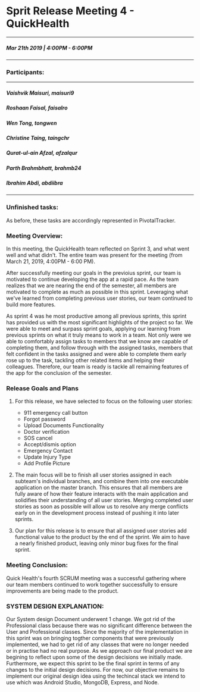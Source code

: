 
# Sprit Release Meeting 4 - QuickHealth
---
##### Mar 21th 2019 | 4:00PM - 6:00PM
***
### Participants:
***
##### Vaishvik Maisuri, maisuri9
##### Roshaan Faisal, faisalro
##### Wen Tong, tongwen
##### Christine Taing, taingchr
##### Qurat-ul-ain Afzal, afzalqur
##### Parth Brahmbhatt, brahmb24 
##### Ibrahim Abdi, abdiibra
***

### Unfinished tasks:


As before, these tasks are accordingly represented in PivotalTracker. 

### Meeting Overview:

In this meeting, the QuickHealth team reflected on Sprint 3, and what went well and what didn't. The entire team was present for the meeting (from March 21, 2019, 4:00PM - 6:00 PM).

After successfully meeting our goals in the previoius sprint, our team is motivated to continue developing the app at a rapid pace. As the team realizes that we are nearing the end of the semester, all members are motivated to complete as much as possible in this sprint. Leveraging what we've learned from completing previous user stories, our team continued to build more features.

As sprint 4 was he most productive among all previous sprints, this sprint has provided us with the most significant highlights of the project so far. We were able to meet and surpass sprint goals, applying our learning from previous sprints on what it truly means to work in a team. Not only were we able to comfortably assign tasks to members that we know are capable of completing them, and follow through with the assigned tasks, members that felt confident in the tasks assigned and were able to complete them early rose up to the task, tackling other related items and helping their colleagues. Therefore, our team is ready is tackle all remaining features of the app for the conclusion of the semester.

### Release Goals and Plans 
1. For this release, we have selected to focus on the following user stories: 
	- 911 emergency call button
	- Forgot password
	- Upload Documents Functionality
	- Doctor verification
	- SOS cancel
	- Accept/dismis option
	- Emergency Contact
	- Update Injury Type
	- Add Profile Picture

2. The main focus will be to finish all user stories assigned in each subteam's individual branches, and combine them into one executable application on the master branch. This ensures that all members are fully aware of how their feature interacts with the main application and solidifies their understanding of all user stories. Merging completed user stories as soon as possible will allow us to resolve any merge conflicts early on in the development process instead of pushing it into later sprints.

3. Our plan for this release is to ensure that all assigned user stories add functional value to the product by the end of the sprint. We aim to have a nearly finished product, leaving only minor bug fixes for the final sprint.


### Meeting Conclusion:
Quick Health's fourth SCRUM meeting was a successful gathering where our team members continued to work together successfully to ensure improvements are being made to the product.

### SYSTEM DESIGN EXPLANATION:

Our System design Document underwent 1 change. We got rid of the Professional class because there was no significant difference between the User and Professional classes. Since the majority of the implementation in this sprint was on bringing togther components that were previously implemented, we had to get rid of any classes that were no longer needed or in practise had no real purpose.
As we approach our final product we are begining to reflect upon some of the design decisions we initially made. Furthermore, we expect this sprint to be the final sprint in terms of any changes to the initial design decisions. For now, our objective remains to implement our original design idea using the techincal stack we intend to use which was Android Studio, MongoDB, Express, and Node.
